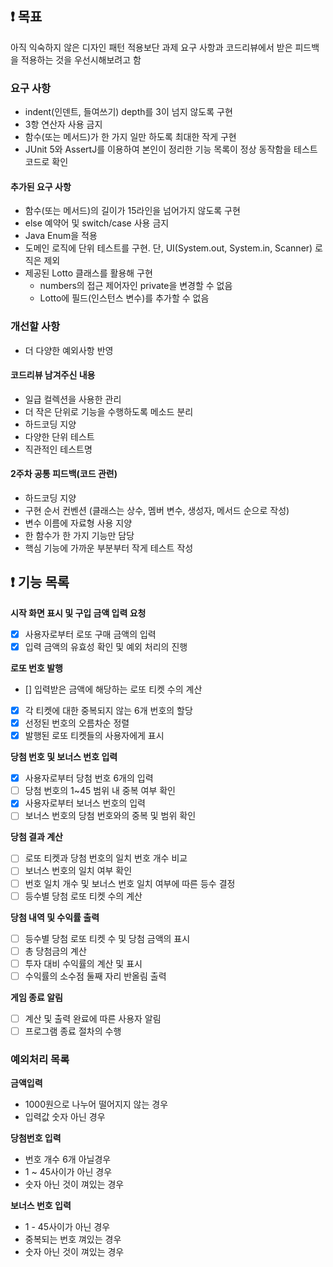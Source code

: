 
## ❗ 목표
아직 익숙하지 않은 디자인 패턴 적용보단 과제 요구 사항과 코드리뷰에서 받은 피드백을 적용하는 것을 우선시해보려고 함

### 요구 사항
- indent(인덴트, 들여쓰기) depth를 3이 넘지 않도록 구현
- 3항 연산자 사용 금지
- 함수(또는 메서드)가 한 가지 일만 하도록 최대한 작게 구현
- JUnit 5와 AssertJ를 이용하여 본인이 정리한 기능 목록이 정상 동작함을 테스트 코드로 확인
#### 추가된 요구 사항
- 함수(또는 메서드)의 길이가 15라인을 넘어가지 않도록 구현
- else 예약어 및 switch/case 사용 금지
- Java Enum을 적용
- 도메인 로직에 단위 테스트를 구현. 단, UI(System.out, System.in, Scanner) 로직은 제외
- 제공된 Lotto 클래스를 활용해 구현
  - numbers의 접근 제어자인 private을 변경할 수 없음
  - Lotto에 필드(인스턴스 변수)를 추가할 수 없음
### 개선할 사항
- 더 다양한 예외사항 반영
#### 코드리뷰 남겨주신 내용
- 일급 컬렉션을 사용한 관리
- 더 작은 단위로 기능을 수행하도록 메소드 분리
- 하드코딩 지양
- 다양한 단위 테스트
- 직관적인 테스트명

#### 2주차 공통 피드백(코드 관련)

- 하드코딩 지양
- 구현 순서 컨벤션 (클래스는 상수, 멤버 변수, 생성자, 메서드 순으로 작성)
- 변수 이름에 자료형 사용 지양
- 한 함수가 한 가지 기능만 담당
- 핵심 기능에 가까운 부분부터 작게 테스트 작성

## ❗ 기능 목록
**시작 화면 표시 및 구입 금액 입력 요청**
- [x] 사용자로부터 로또 구매 금액의 입력
- [x] 입력 금액의 유효성 확인 및 예외 처리의 진행

**로또 번호 발행**
- [] 입력받은 금액에 해당하는 로또 티켓 수의 계산
- [x] 각 티켓에 대한 중복되지 않는 6개 번호의 할당
- [x] 선정된 번호의 오름차순 정렬
- [x] 발행된 로또 티켓들의 사용자에게 표시

**당첨 번호 및 보너스 번호 입력**
- [x] 사용자로부터 당첨 번호 6개의 입력
- [ ] 당첨 번호의 1~45 범위 내 중복 여부 확인
- [x] 사용자로부터 보너스 번호의 입력
- [ ] 보너스 번호의 당첨 번호와의 중복 및 범위 확인

**당첨 결과 계산**
- [ ] 로또 티켓과 당첨 번호의 일치 번호 개수 비교
- [ ] 보너스 번호의 일치 여부 확인
- [ ] 번호 일치 개수 및 보너스 번호 일치 여부에 따른 등수 결정
- [ ] 등수별 당첨 로또 티켓 수의 계산

**당첨 내역 및 수익률 출력**
- [ ] 등수별 당첨 로또 티켓 수 및 당첨 금액의 표시
- [ ] 총 당첨금의 계산
- [ ] 투자 대비 수익률의 계산 및 표시
- [ ] 수익률의 소수점 둘째 자리 반올림 출력

**게임 종료 알림**
- [ ] 계산 및 출력 완료에 따른 사용자 알림
- [ ] 프로그램 종료 절차의 수행

### 예외처리 목록

**금액입력**
  - 1000원으로 나누어 떨어지지 않는 경우
  - 입력값 숫자 아닌 경우

**당첨번호 입력**
  - 번호 개수 6개 아닐경우
  - 1 ~ 45사이가 아닌 경우
  - 숫자 아닌 것이 껴있는 경우

**보너스 번호 입력**
  - 1 - 45사이가 아닌 경우
  - 중복되는 번호 껴있는 경우
  - 숫자 아닌 것이 껴있는 경우
